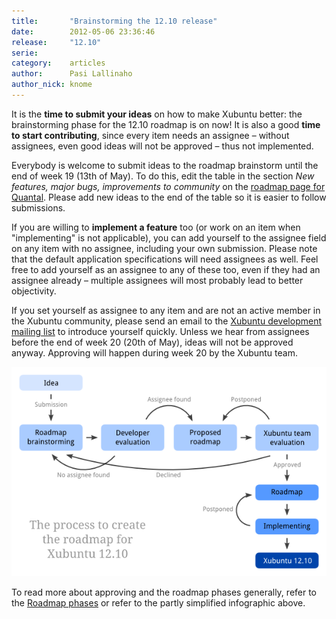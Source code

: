 ```yaml
---
title:       "Brainstorming the 12.10 release"
date:        2012-05-06 23:36:46
release:     "12.10"
serie:       
category:    articles
author:      Pasi Lallinaho
author_nick: knome
---
```


It is the **time to submit your ideas** on how to make Xubuntu better: the brainstorming phase for the 12.10 roadmap is on now! It is also a good **time to start contributing**, since every item needs an assignee – without assignees, even good ideas will not be approved – thus not implemented.

Everybody is welcome to submit ideas to the roadmap brainstorm until the end of week 19 (13th of May). To do this, edit the table in the section *New features, major bugs, improvements to community* on the [roadmap page for Quantal](https://wiki.ubuntu.com/Xubuntu/Roadmap/Goals/Quantal). Please add new ideas to the end of the table so it is easier to follow submissions.

If you are willing to **implement a feature** too (or work on an item when "implementing" is not applicable), you can add yourself to the assignee field on any item with no assignee, including your own submission. Please note that the default application specifications will need assignees as well. Feel free to add yourself as an assignee to any of these too, even if they had an assignee already – multiple assignees will most probably lead to better objectivity.

If you set yourself as assignee to any item and are not an active member in the Xubuntu community, please send an email to the [Xubuntu development mailing list](https://lists.ubuntu.com/mailman/listinfo/xubuntu-devel) to introduce yourself quickly. Unless we hear from assignees before the end of week 20 (20th of May), ideas will not be approved anyway. Approving will happen during week 20 by the Xubuntu team.

![](/assets/articles/2012/roadmap-infographic.png "The process to create the roadmap for Xubuntu 12.10")

To read more about approving and the roadmap phases generally, refer to the [Roadmap phases](https://wiki.ubuntu.com/Xubuntu/Roadmap/Phases) or refer to the partly simplified infographic above.
